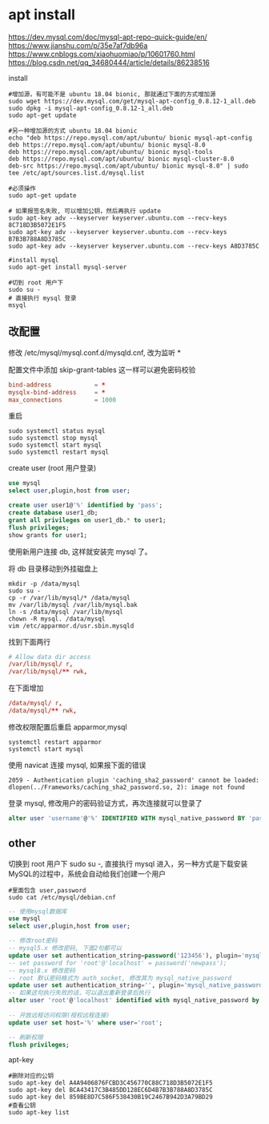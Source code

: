 # apt install

<https://dev.mysql.com/doc/mysql-apt-repo-quick-guide/en/>
<https://www.jianshu.com/p/35e7af7db96a>  
<https://www.cnblogs.com/xiaohuomiao/p/10601760.html>  
<https://blog.csdn.net/qq_34680444/article/details/86238516>

install

```shell
#增加源，有可能不是 ubuntu 18.04 bionic, 那就通过下面的方式增加源
sudo wget https://dev.mysql.com/get/mysql-apt-config_0.8.12-1_all.deb
sudo dpkg -i mysql-apt-config_0.8.12-1_all.deb
sudo apt-get update

#另一种增加源的方式 ubuntu 18.04 bionic
echo "deb https://repo.mysql.com/apt/ubuntu/ bionic mysql-apt-config
deb https://repo.mysql.com/apt/ubuntu/ bionic mysql-8.0
deb https://repo.mysql.com/apt/ubuntu/ bionic mysql-tools
deb https://repo.mysql.com/apt/ubuntu/ bionic mysql-cluster-8.0
deb-src https://repo.mysql.com/apt/ubuntu/ bionic mysql-8.0" | sudo tee /etc/apt/sources.list.d/mysql.list

#必须操作
sudo apt-get update

# 如果报签名失败, 可以增加公钥，然后再执行 update
sudo apt-key adv --keyserver keyserver.ubuntu.com --recv-keys 8C718D3B5072E1F5
sudo apt-key adv --keyserver keyserver.ubuntu.com --recv-keys B7B3B788A8D3785C
sudo apt-key adv --keyserver keyserver.ubuntu.com --recv-keys A8D3785C

#install mysql
sudo apt-get install mysql-server

#切到 root 用户下
sudo su -
# 直接执行 mysql 登录
msyql
```

## 改配置

修改 /etc/mysql/mysql.conf.d/mysqld.cnf, 改为监听 *

配置文件中添加 skip-grant-tables 这一样可以避免密码校验

```conf
bind-address            = *
mysqlx-bind-address     = *
max_connections         = 1000
```

重启

```shell
sudo systemctl status mysql
sudo systemctl stop mysql
sudo systemctl start mysql
sudo systemctl restart mysql
```

create user (root 用户登录)

```sql
use mysql
select user,plugin,host from user;

create user user1@'%' identified by 'pass';
create database user1_db;
grant all privileges on user1_db.* to user1;
flush privileges;
show grants for user1;
```

使用新用户连接 db, 这样就安装完 mysql 了。

将 db 目录移动到外挂磁盘上

```shell
mkdir -p /data/mysql
sudo su -
cp -r /var/lib/mysql/* /data/mysql
mv /var/lib/mysql /var/lib/mysql.bak
ln -s /data/mysql /var/lib/mysql
chown -R mysql. /data/mysql
vim /etc/apparmor.d/usr.sbin.mysqld
```

找到下面两行

```conf
# Allow data dir access
/var/lib/mysql/ r,
/var/lib/mysql/** rwk,
```

在下面增加

```conf
/data/mysql/ r,
/data/mysql/** rwk,
```

修改权限配置后重启 apparmor,mysql

```shell
systemctl restart apparmor
systemctl start mysql
```

使用 navicat 连接 mysql, 如果报下面的错误

```text
2059 - Authentication plugin 'caching_sha2_password' cannot be loaded: dlopen(../Frameworks/caching_sha2_password.so, 2): image not found
```

登录 mysql, 修改用户的密码验证方式，再次连接就可以登录了

```sql
alter user 'username'@'%' IDENTIFIED WITH mysql_native_password BY 'password';
```

## other

切换到 root 用户下 sudo su -, 直接执行 mysql 进入，另一种方式是下载安装MySQL的过程中，系统会自动给我们创建一个用户

```shell
#里面包含 user,password
sudo cat /etc/mysql/debian.cnf
```

```sql
-- 使用mysql数据库
use mysql
select user,plugin,host from user;

-- 修改root密码
-- mysql5.x 修改密码, 下面2句都可以
update user set authentication_string=password('123456'), plugin='mysql_native_password' where user='root';
-- set password for 'root'@'localhost' = password('newpass');
-- mysql8.x 修改密码
-- root 默认密码格式为 auth_socket, 修改其为 mysql_native_password
update user set authentication_string='', plugin='mysql_native_password' where user='root';
-- 如果这句执行失败的话，可以退出重新登录后执行
alter user 'root'@'localhost' identified with mysql_native_password by 'password';
    
-- 开放远程访问权限(授权远程连接)
update user set host='%' where user='root';

-- 刷新权限
flush privileges;
```

apt-key

```shell
#删除对应的公钥
sudo apt-key del A4A9406876FCBD3C456770C88C718D3B5072E1F5
sudo apt-key del BCA43417C3B485DD128EC6D4B7B3B788A8D3785C
sudo apt-key del 859BE8D7C586F538430B19C2467B942D3A79BD29
#查看公钥
sudo apt-key list
```
